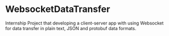 # WebsocketDataTransfer
Internship Project that developing a client-server app with using Websocket for data transfer in plain text, JSON and protobuf data formats.

